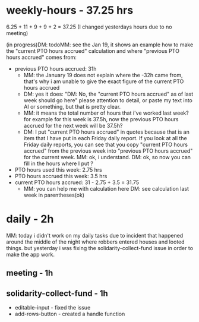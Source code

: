 # weekly-hours - 37.25 hrs
6.25 + 11 + 9 + 9 + 2 = 37.25 (I changed yesterdays hours due to no meeting)

(in progress)DM: todoMM: see the Jan 19, it shows an example how to make the "current PTO hours accrued" calculation and where "previous PTO hours accrued" comes from:
* previous PTO hours accrued: 31h
  * MM: the January 19 does not explain where the -32h came from, that's why i am unable to give the exact figure of the current PTO hours accrued 
  * DM: yes it does: "DM: No, the "current PTO hours accrued" as of last week should go here" please attention to detail, or paste my text into AI or something, but that is pretty clear.
  * MM: it means the total number of hours that i've worked last week? for example for this week is 37.5h, now the previous PTO hours accrued for the next week will be 37.5h?
  * DM: I put "current PTO hours accrued" in quotes because that is an item that I have put in each Friday daily report. If you look at all the Friday daily reports, you can see that you copy "current PTO hours accrued" from the previous week into "previous PTO hours accrued" for the current week. MM: ok, i understand. DM: ok, so now you can fill in the hours where I put ?
* PTO hours used this week: 2.75 hrs
* PTO hours accrued this week: 3.5 hrs
* current PTO hours accrued: 31 - 2.75 + 3.5 = 31.75
  * MM: you can help me with calculation here DM: see calculation last week in parentheses(ok)

# daily - 2h
MM: today i didn't work on my daily tasks due to incident that happened around the middle of the night where robbers entered houses and looted things. but yesterday i was fixing the solidarity-collect-fund issue in order to make the app work.

## meeting - 1h

## solidarity-collect-fund - 1h
* editable-input - fixed the issue
* add-rows-button - created a handle function